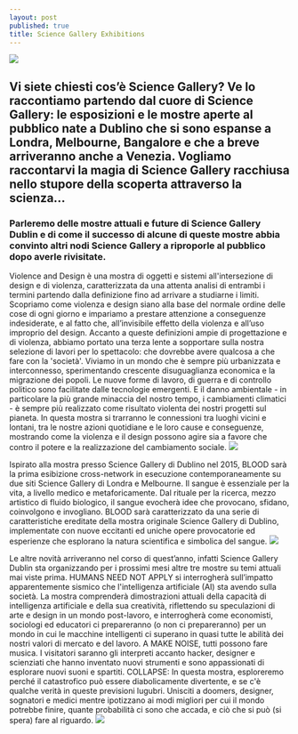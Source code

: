 ```yaml
---
layout: post
published: true
title: Science Gallery Exhibitions
---
```

![](http://3t6ba91znr5aftsk8zjscc91.wpengine.netdna-cdn.com/wp-content/uploads/2015/10/Science-Gallery-at-Trinity-College-Dublin-670x310.jpg)

## Vi siete chiesti cos’è Science Gallery? Ve lo raccontiamo partendo dal cuore di Science Gallery: le esposizioni e le mostre aperte al pubblico nate a Dublino che si sono espanse a Londra, Melbourne, Bangalore e che a breve arriveranno anche a Venezia. Vogliamo raccontarvi la magia di Science Gallery racchiusa nello stupore della scoperta attraverso la scienza…

### Parleremo delle mostre attuali e future di Science Gallery Dublin e di come il successo di alcune di queste mostre abbia convinto altri nodi Science Gallery a riproporle al  pubblico dopo averle rivisitate.

Violence and Design è una mostra di oggetti e sistemi all'intersezione di design e di violenza, caratterizzata da una attenta analisi di entrambi i termini partendo dalla definizione fino ad arrivare a studiarne i limiti.
Scopriamo come violenza e design siano alla base del normale ordine delle cose di ogni giorno e impariamo a prestare attenzione a conseguenze indesiderate, e al fatto che, all’invisibile effetto della violenza e all’uso improprio del design.
Accanto a queste definizioni ampie di progettazione e di violenza, abbiamo portato una terza lente a sopportare sulla nostra selezione di lavori per lo spettacolo: che dovrebbe avere qualcosa a che fare con la 'società'. Viviamo in un mondo che è sempre più urbanizzata e interconnesso, sperimentando crescente disuguaglianza economica e la migrazione dei popoli. Le nuove forme di lavoro, di guerra e di controllo politico sono facilitate dalle tecnologie emergenti. E il danno ambientale - in particolare la più grande minaccia del nostro tempo, i cambiamenti climatici - è sempre più realizzato come risultato violenta dei nostri progetti sul pianeta.
In questa mostra si trarranno le connessioni tra luoghi vicini e lontani, tra le nostre azioni quotidiane e le loro cause e conseguenze, mostrando come la violenza e il design possono agire sia a favore che contro il potere e la realizzazione del cambiamento sociale.
![](http://www.dublintown.ie/wp-content/uploads/2016/10/Science-Gallery-.jpg)



Ispirato alla mostra presso Science Gallery di Dublino nel 2015, BLOOD sarà la prima esibizione cross-network in esecuzione contemporaneamente su due siti Science Gallery di Londra e Melbourne.
Il sangue è essenziale per la vita, a livello medico e metaforicamente. Dal rituale per la ricerca, mezzo artistico di fluido biologico, il sangue evocherà idee che provocano, sfidano, coinvolgono e invogliano.
BLOOD sarà caratterizzato da una serie di caratteristiche ereditate della mostra originale Science Gallery di Dublino, implementate con nuove eccitanti ed uniche opere provocatorie ed esperienze che esplorano la natura scientifica e simbolica del sangue.
![](http://trinitynews.ie/wp/wp-content/uploads/2014/10/blood-title.png)



Le altre novità arriveranno nel corso di quest’anno, infatti Science Gallery Dublin sta organizzando per i prossimi mesi altre tre mostre su temi attuali mai viste prima.
HUMANS NEED NOT APPLY si interrogherà sull’impatto apparentemente sismico che l'intelligenza artificiale (AI) sta avendo sulla società. La mostra comprenderà dimostrazioni attuali della capacità di intelligenza artificiale e della sua creatività, riflettendo su speculazioni di arte e design in un mondo post-lavoro, e interrogherà come economisti, sociologi ed educatori ci prepareranno (o non ci prepareranno) per un mondo in cui le macchine intelligenti ci superano in quasi tutte le abilità dei nostri valori di mercato e del lavoro.
A MAKE NOISE, tutti possono fare musica. I visitatori saranno gli interpreti accanto hacker, designer e scienziati che hanno inventato nuovi strumenti e sono appassionati di esplorare nuovi suoni e spartiti.
COLLAPSE: In questa mostra, esploreremo perché il catastrofico può essere diabolicamente divertente, e se c'è qualche verità in queste previsioni lugubri. Unisciti a doomers, designer, sognatori e medici mentre ipotizzano ai modi migliori per cui il mondo potrebbe finire, quante probabilità ci sono che accada, e ciò che si può (si spera) fare al riguardo.
![](https://dublin.sciencegallery.com/files/styles/medium_wide_16_9/public/youtube/5qg6ALyw6JU.jpg?itok=ABh3epfP)
